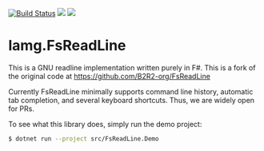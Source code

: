 [![Build Status](https://travis-ci.com/B2R2-org/FsReadLine.svg?branch=master)](https://travis-ci.com/B2R2-org/FsReadLine)
![](https://img.shields.io/github/license/B2R2-org/FsReadLine.svg?style=flat)
[![](https://img.shields.io/nuget/vpre/B2R2.FsReadLine.svg?style=flat)](https://www.nuget.org/packages/B2R2.FsReadLine)

# lamg.FsReadLine

This is a GNU readline implementation written purely in F#. This is a fork
of the original code at https://github.com/B2R2-org/FsReadLine

Currently FsReadLine minimally supports command line history, automatic tab
completion, and several keyboard shortcuts. Thus, we are widely open for PRs.

To see what this library does, simply run the demo project:

``` bash
$ dotnet run --project src/FsReadLine.Demo
```

